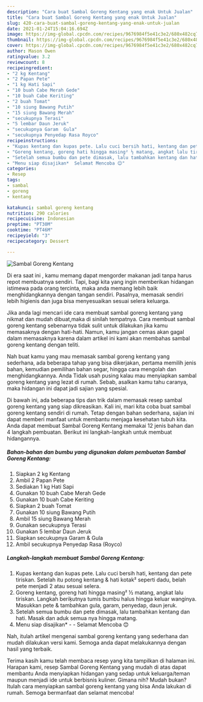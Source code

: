 ```yaml
---
description: "Cara buat Sambal Goreng Kentang yang enak Untuk Jualan"
title: "Cara buat Sambal Goreng Kentang yang enak Untuk Jualan"
slug: 420-cara-buat-sambal-goreng-kentang-yang-enak-untuk-jualan
date: 2021-01-24T15:04:16.694Z
image: https://img-global.cpcdn.com/recipes/9676984f5e41c3e2/680x482cq70/sambal-goreng-kentang-foto-resep-utama.jpg
thumbnail: https://img-global.cpcdn.com/recipes/9676984f5e41c3e2/680x482cq70/sambal-goreng-kentang-foto-resep-utama.jpg
cover: https://img-global.cpcdn.com/recipes/9676984f5e41c3e2/680x482cq70/sambal-goreng-kentang-foto-resep-utama.jpg
author: Mason Owen
ratingvalue: 3.2
reviewcount: 8
recipeingredient:
- "2 kg Kentang"
- "2 Papan Pete"
- "1 kg Hati Sapi"
- "10 buah Cabe Merah Gede"
- "10 buah Cabe Keriting"
- "2 buah Tomat"
- "10 siung Bawang Putih"
- "15 siung Bawang Merah"
- "secukupnya Terasi"
- "5 lembar Daun Jeruk"
- "secukupnya Garam  Gula"
- "secukupnya Penyedap Rasa Royco"
recipeinstructions:
- "Kupas kentang dan kupas pete. Lalu cuci bersih hati, kentang dan pete tiriskan. Setelah itu potong kentang &amp; hati kotak² seperti dadu, belah pete menjadi 2 atau sesuai selera."
- "Goreng kentang, goreng hati hingga masing² ½ matang, angkat lalu tiriskan. Langkah beriķutnya tumis bumbu halus hingga keluar wanginya. Masukkan pete &amp; tambahkan gula, garam, penyedap, daun jeruk."
- "Setelah semua bumbu dan pete dimasak, lalu tambahkan kentang dan hati. Masak dan aduk semua nya hingga matang."
- "Menu siap disajikan*  Selamat Mencoba 😊"
categories:
- Resep
tags:
- sambal
- goreng
- kentang

katakunci: sambal goreng kentang 
nutrition: 290 calories
recipecuisine: Indonesian
preptime: "PT30M"
cooktime: "PT46M"
recipeyield: "3"
recipecategory: Dessert

---
```



![Sambal Goreng Kentang](https://img-global.cpcdn.com/recipes/9676984f5e41c3e2/680x482cq70/sambal-goreng-kentang-foto-resep-utama.jpg)

Di era  saat ini , kamu memang dapat mengorder makanan jadi tanpa harus repot membuatnya sendiri. Tapi, bagi kita yang ingin memberikan hidangan istimewa pada orang tercinta, maka anda memang lebih baik menghidangkannya dengan tangan sendiri. Pasalnya, memasak sendiri lebih higienis dan juga bisa menyesuaikan sesuai selera keluarga.

Jika anda lagi mencari ide cara membuat sambal goreng kentang yang nikmat dan mudah dibuat,maka di sinilah tempatnya. Cara membuat sambal goreng kentang  sebenarnya tidak sulit untuk dilakukan jika kamu memasaknya dengan hati-hati. Namun, kamu jangan cemas akan gagal dalam memasaknya 
karena dalam artikel ini kami akan membahas sambal goreng kentang dengan teliti.  



Nah buat kamu yang mau memasak sambal goreng kentang yang sederhana, ada beberapa tahap yang bisa dikerjakan, pertama memilih jenis bahan, kemudian pemilihan bahan segar, hingga cara mengolah dan menghidangkannya. Anda Tidak usah pusing kalau mau menyiapkan sambal goreng kentang yang lezat di rumah. Sebab, asalkan kamu  tahu caranya, maka hidangan ini dapat jadi sajian yang spesial.

Di bawah ini, ada beberapa tips dan trik dalam memasak resep sambal goreng kentang yang siap dikreasikan. Kali ini, mari kita coba buat sambal goreng kentang sendiri di rumah. Tetap dengan bahan sederhana, sajian ini dapat memberi manfaat untuk membantu menjaga kesehatan tubuh kita. Anda dapat membuat Sambal Goreng Kentang memakai 12 jenis bahan dan 4 langkah pembuatan. Berikut ini langkah-langkah untuk membuat hidangannya.

<!--inarticleads1-->

##### Bahan-bahan dan bumbu yang digunakan dalam pembuatan Sambal Goreng Kentang:

1. Siapkan 2 kg Kentang
1. Ambil 2 Papan Pete
1. Sediakan 1 kg Hati Sapi
1. Gunakan 10 buah Cabe Merah Gede
1. Gunakan 10 buah Cabe Keriting
1. Siapkan 2 buah Tomat
1. Gunakan 10 siung Bawang Putih
1. Ambil 15 siung Bawang Merah
1. Gunakan secukupnya Terasi
1. Gunakan 5 lembar Daun Jeruk
1. Siapkan secukupnya Garam &amp; Gula
1. Ambil secukupnya Penyedap Rasa (Royco)




<!--inarticleads2-->

##### Langkah-langkah membuat Sambal Goreng Kentang:

1. Kupas kentang dan kupas pete. Lalu cuci bersih hati, kentang dan pete tiriskan. Setelah itu potong kentang &amp; hati kotak² seperti dadu, belah pete menjadi 2 atau sesuai selera.
1. Goreng kentang, goreng hati hingga masing² ½ matang, angkat lalu tiriskan. Langkah beriķutnya tumis bumbu halus hingga keluar wanginya. Masukkan pete &amp; tambahkan gula, garam, penyedap, daun jeruk.
1. Setelah semua bumbu dan pete dimasak, lalu tambahkan kentang dan hati. Masak dan aduk semua nya hingga matang.
1. Menu siap disajikan* -  - Selamat Mencoba 😊




Nah, itulah artikel mengenai  sambal goreng kentang  yang sederhana dan mudah dilakukan versi kami. Semoga anda dapat melakukannya dengan hasil yang terbaik. 

Terima kasih kamu telah membaca resep yang kita tampilkan di halaman ini. Harapan kami, resep  Sambal Goreng Kentang yang mudah di atas dapat membantu Anda menyiapkan hidangan yang sedap untuk keluarga/teman maupun menjadi ide untuk berbisnis kuliner. Gimana nih? Mudah bukan? Itulah cara menyiapkan sambal goreng kentang yang bisa Anda lakukan di rumah. Semoga bermanfaat dan selamat mencoba!

